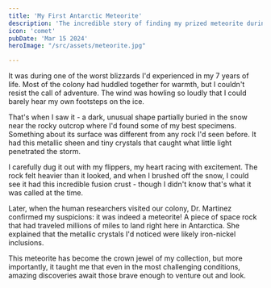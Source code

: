 ```yaml
---
title: 'My First Antarctic Meteorite'
description: 'The incredible story of finding my prized meteorite during a blizzard at Cape Adare'
icon: 'comet'
pubDate: 'Mar 15 2024'
heroImage: "/src/assets/meteorite.jpg"

---
```

It was during one of the worst blizzards I'd experienced in my 7 years of life. Most of the colony had huddled together for warmth, but I couldn't resist the call of adventure. The wind was howling so loudly that I could barely hear my own footsteps on the ice.

That's when I saw it - a dark, unusual shape partially buried in the snow near the rocky outcrop where I'd found some of my best specimens. Something about its surface was different from any rock I'd seen before. It had this metallic sheen and tiny crystals that caught what little light penetrated the storm.

I carefully dug it out with my flippers, my heart racing with excitement. The rock felt heavier than it looked, and when I brushed off the snow, I could see it had this incredible fusion crust - though I didn't know that's what it was called at the time.

Later, when the human researchers visited our colony, Dr. Martinez confirmed my suspicions: it was indeed a meteorite! A piece of space rock that had traveled millions of miles to land right here in Antarctica. She explained that the metallic crystals I'd noticed were likely iron-nickel inclusions.

This meteorite has become the crown jewel of my collection, but more importantly, it taught me that even in the most challenging conditions, amazing discoveries await those brave enough to venture out and look.

